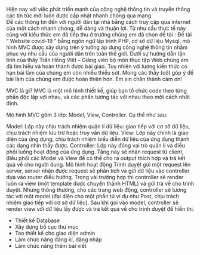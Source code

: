 Hiện nay với việc phát triển mạnh của công nghệ thông tin và truyền thông các tin tức mới luôn được cập nhật nhanh chóng qua mạng  
Để các thông tin đến với người dân tại nhà bằng cách truy cập qua internet của  một cách nhanh chóng, dễ dàng và thuận lợi. Từ nhu cầu thực tế này cùng với kiểu thức em đã tiếp thu ở trường chúng em đã chọn đề tài : Đề tài “ Website covid-19  ” bằng ngôn ngữ lập trình PHP, cơ sở dữ liệu Mysql, mô hình MVC được xây dựng trên ý tưởng áp dụng công nghệ thông tin nhằm phục vụ nhu cầu của người dân trên toàn thế giới.
Dưới sự hướng dẫn tận tình của thầy Trần Hồng Việt – Giảng viên bộ môn thục tập Web chúng em đã tìm hiểu và hoàn thành được bài giao. Tuy nhiên với lượng kiến thức có hạn bài làm của chúng em còn nhiều thiếu sót. Mong các thầy (cô) góp ý để bài làm của chúng em được hoàn thiện hơn.
Em xin chân thành cảm ơn!

MVC là gì?
MVC là một mô hình thiết kế, giúp bạn tổ chức code theo từng phần độc lập với nhau, và các phần tương tác với nhau theo một cách nhất định.

Mô hình MVC gồm 3 lớp: Model, View, Controller. Cụ thể như sau:

Model: Lớp này chịu trách nhiệm quản lí dữ liệu: giao tiếp với cơ sở dữ liệu, chịu trách nhiệm lưu trữ hoặc truy vấn dữ liệu.
View: Lớp này chính là giao diện của ứng dụng, chịu trách nhiệm biểu diễn dữ liệu của ứng dụng thành các dạng nhìn thấy được.
Controller: Lớp này đóng vai trò quản lí và điều phối luồng hoạt động của ứng dụng. Tầng này sẽ nhận request từ client, điều phối các Model và View để có thể cho ra output thích hợp và trả kết quả về cho người dung.
Mô hình hoạt động
Trình duyệt gửi một request lên server, server nhận được request sẽ phân tích và gửi dữ liệu vào controller dựa vào router điều hướng. Trong vài trường hợp thì controller sẽ render luôn ra view (một template được chuyển thành HTML) và gửi trả về cho trình duyệt. Nhưng thông thường, cho các trang web động, controller sẽ tương tác với một model (đại diện cho một phần tử ví dụ như Post, chịu trách nhiệm giao tiếp với cơ sở dữ liệu). Sau khi gọi vào model, controller sẽ render view với dữ liệu lấy được và trả kết quả về cho trình duyệt để hiển thị.
+ Thiết kế Database
+ Xây dựng bố cục thư mục
+ Tao thiết kế cho giao diện admin
+ Làm chức năng đăng kí, đăng nhập 
+ Làm chức năng thêm bài viết 


